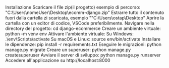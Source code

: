 Installazione
Scaricare il file zip(il progetto) esempio di percorso: "C:\Users\nomeUser\Desktop\ecomm-django.zip"
Estrarre tutto il contenuto fuori dalla cartella zi scaricata, esempio ""C:\Users\ostap\Desktop\"
Aprire la cartella con un editor di codice, VSCode preferibilmente.
Navigare nella directory del progetto: cd django-ecommerce
Creare un ambiente virtuale: python -m venv env
Attivare l'ambiente virtuale:
Su Windows: .\env\Scripts\activate
Su macOS e Linux: source env/bin/activate
Installare le dipendenze: pip install -r requirements.txt
Eseguire le migrazioni: python manage.py migrate
Creare un superuser: python manage.py createsuperuser
Avviare il server di sviluppo: python manage.py runserver
Accedere all'applicazione su http://localhost:8000

